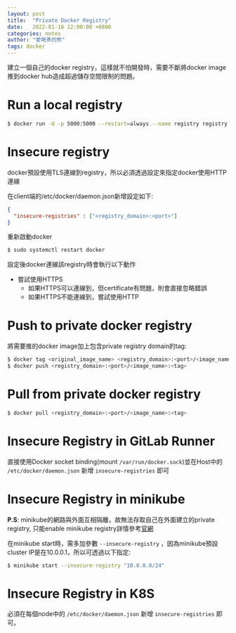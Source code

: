 ```yaml
---
layout: post
title:  "Private Docker Registry"
date:   2022-01-18 12:00:00 +0800
categories: notes
author: "愛喝茶的熊"
tags: docker
---
```

建立一個自己的docker registry，這樣就不怕開發時，需要不斷將docker image推到docker hub造成超過儲存空間限制的問題。

# Run a local registry
```bash
$ docker run -d -p 5000:5000 --restart=always --name registry registry:2
```

# Insecure registry
docker預設使用TLS連線到registry，所以必須透過設定來指定docker使用HTTP連線

在client端的/etc/docker/daemon.json新增設定如下:
```json
{
  "insecure-registries" : ["<registry_domain>:<port>"]
}
```

重新啟動docker

```bash
$ sudo systemctl restart docker
```

設定後docker連線該registry時會執行以下動作

- 嘗試使用HTTPS
  - 如果HTTPS可以連線到，但certificate有問題，則會直接忽略錯誤
  - 如果HTTPS不能連線到，嘗試使用HTTP

# Push to private docker registry
將需要推的docker image加上包含private registry domain的tag:
```bash
$ docker tag <original_image_name> <registry_domain>:<port>/<image_name>:<tag>
$ docker push <registry_domain>:<port>/<image_name>:<tag>
```

# Pull from private docker registry
```bash
$ docker pull <registry_domain>:<port>/<image_name>:<tag>
```

# Insecure Registry in GitLab Runner
直接使用Docker socket binding(mount `/var/run/docker.sock`)並在Host中的 `/etc/docker/daemon.json` 新增 `insecure-registries` 即可

# Insecure Registry in minikube
**P.S**: minikube的網路與外面互相隔離，故無法存取自己在外面建立的private registry, 只能enable minikube registry詳情參考[官網](https://minikube.sigs.k8s.io/docs/handbook/registry/)

在minikube start時，需多加參數 `--insecure-registry` ，因為minikube預設cluster IP是在10.0.0.1，所以可透過以下指定:
```bash
$ minikube start --insecure-registry "10.0.0.0/24"
```

# Insecure Registry in K8S
必須在每個node中的 `/etc/docker/daemon.json` 新增 `insecure-registries` 即可。